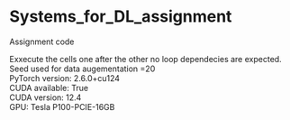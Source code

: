 # Systems_for_DL_assignment
Assignment code 

Exxecute the cells one after the other no loop dependecies are expected.
<br>
Seed used for data augementation =20
<br>
PyTorch version: 2.6.0+cu124
<br>
CUDA available: True
<br>
CUDA version: 12.4
<br>
GPU: Tesla P100-PCIE-16GB
<br>
